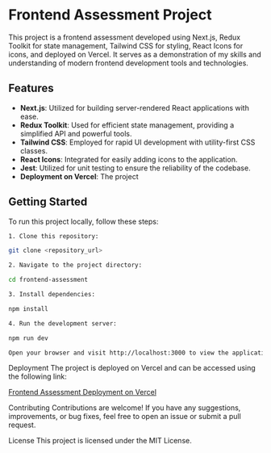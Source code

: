 # Frontend Assessment Project

This project is a frontend assessment developed using Next.js, Redux Toolkit for state management, Tailwind CSS for styling, React Icons for icons, and deployed on Vercel. It serves as a demonstration of my skills and understanding of modern frontend development tools and technologies.

## Features

- **Next.js**: Utilized for building server-rendered React applications with ease.
- **Redux Toolkit**: Used for efficient state management, providing a simplified API and powerful tools.
- **Tailwind CSS**: Employed for rapid UI development with utility-first CSS classes.
- **React Icons**: Integrated for easily adding icons to the application.
- **Jest**: Utilized for unit testing to ensure the reliability of the codebase.
- **Deployment on Vercel**: The project

## Getting Started

To run this project locally, follow these steps:

```bash
1. Clone this repository:

git clone <repository_url>

2. Navigate to the project directory:

cd frontend-assessment

3. Install dependencies:

npm install

4. Run the development server:

npm run dev

Open your browser and visit http://localhost:3000 to view the application.
```

Deployment
The project is deployed on Vercel and can be accessed using the following link:

[Frontend Assessment Deployment on Vercel](https://fifthlab-fe-test.vercel.app/)

Contributing
Contributions are welcome! If you have any suggestions, improvements, or bug fixes, feel free to open an issue or submit a pull request.

License
This project is licensed under the MIT License.
